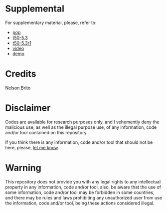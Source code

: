# Supplemental
For supplementary material, please, refer to:
* [pop](https://github.com/nbrito/research/tree/master/pop)
* [t50-5.3](https://github.com/nbrito/source/tree/master/c/t50/5.3)
* [t50-5.3r1](https://github.com/nbrito/source/tree/master/c/t50/5.3r1)
* [video](https://www.youtube.com/watch?v=hT6y6FduIFY)
* [demo](https://www.youtube.com/watch?v=e1KaL15Br4Y)

# Credits
[Nelson Brito](mailto:nbrito@sekure.org)

# Disclaimer
Codes are available for research purposes only, and I vehemently deny the malicious use, as well as the illegal purpose use, of any information, code and/or tool contained on this repository.

If you think there is any information, code and/or tool that should not be here, please, [let me know](mailto:nbrito@sekure.org).

# Warning
This repository does not provide you with any legal rights to any intellectual property in any information, code and/or tool, also, be aware that the use of some information, code and/or tool may be forbidden in some countries, and there may be rules and laws prohibiting any unauthorized user from use the information, code and/or tool, being these actions considered illegal.
